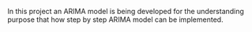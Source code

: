In this project an ARIMA model is being developed for the understanding purpose that how step by step ARIMA model can be implemented.
